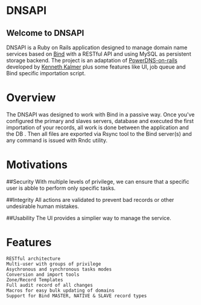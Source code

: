DNSAPI
======

Welcome to DNSAPI
-----------------

DNSAPI is a Ruby on Rails application designed to manage domain name services based on [Bind](https://www.isc.org/software/bind) with a RESTful API and using MySQL as persistent storage backend.
The project is an adaptation of [PowerDNS-on-rails](https://github.com/kennethkalmer/powerdns-on-rails) developed by
[Kenneth Kalmer](kenneth.kalmer@gmail.com) plus some features like UI, job queue and Bind specific importation script.

# Overview

The DNSAPI was designed to work with Bind in a passive way. Once you've configured the primary and slaves servers, database and executed the first importation of your records, all work is done between the application and the DB . Then all files are exported via Rsync tool to the Bind server(s) and any command is issued with Rndc utility.

# Motivations

##Security
	With multiple levels of privilege,  we can ensure that a specific user is abble to perform only specific tasks.

##Integrity
	All actions are validated to prevent bad records or other undesirable human mistakes.

##Usability
	The UI provides a simplier way to manage the service.

# Features
	RESTful architecture
	Multi-user with groups of privilege
	Asychronous and synchronous tasks modes
	Conversion and import tools
	Zone/Record Templates
	Full audit record of all changes
	Macros for easy bulk updating of domains
	Support for Bind MASTER, NATIVE & SLAVE record types

